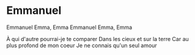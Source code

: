 # Emmanuel

Emmanuel
Emma, Emma
Emmanuel
Emma, Emma

À qui d'autre pourrai-je te comparer
Dans les cieux et sur la terre
Car au plus profond de mon coeur
Je ne connais qu'un seul amour

